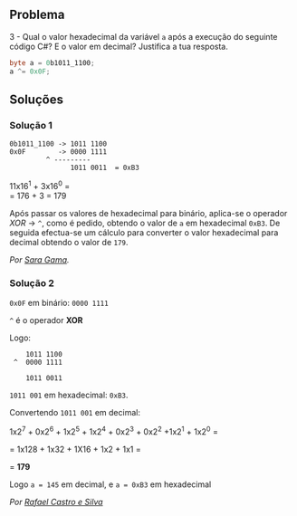 ## Problema

3 - Qual o valor hexadecimal da variável `a` após a execução do seguinte código
C#? E o valor em decimal? Justifica a tua resposta.

```cs
byte a = 0b1011_1100;
a ^= 0x0F;
```

## Soluções

### Solução 1

```text
0b1011_1100 -> 1011 1100
0x0F	    -> 0000 1111
	     ^ ---------
               1011 0011  = 0xB3
```
 
11x16<sup>1</sup> + 3x16<sup>0</sup> =  
= 176 + 3
= 179

Após passar os valores de hexadecimal para binário,
aplica-se o operador *XOR* -> `^`, como é pedido,
obtendo o valor de `a` em hexadecimal `0xB3`. 
De seguida efectua-se um cálculo para converter o valor hexadecimal 
para decimal obtendo o valor de `179`.

*Por [Sara Gama](https://github.com/serapinta).*

### Solução 2

`0x0F` em binário: `0000 1111`

`^` é o operador **XOR**

Logo:

```text
    1011 1100
 ^  0000 1111

    1011 0011
```

`1011 001` em hexadecimal: `0xB3`.

Convertendo `1011 001` em decimal:

1x2<sup>7</sup> + 0x2<sup>6</sup> + 1x2<sup>5</sup> + 1x2<sup>4</sup> + 0x2<sup>3</sup> + 0x2<sup>2</sup> +1x2<sup>1</sup> + 1x2<sup>0</sup> =

= 1x128 + 1x32 + 1X16 + 1x2 + 1x1 =

= **179**

Logo `a = 145` em decimal, e `a = 0xB3` em hexadecimal

*Por [Rafael Castro e Silva](https://github.com/RafaelCS-Aula)*